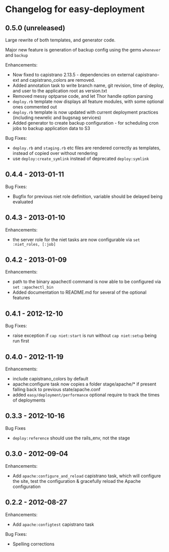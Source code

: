 # Changelog for easy-deployment

## 0.5.0 (unreleased)

Large rewrite of both templates, and generator code.

Major new feature is generation of backup config using the gems `whenever` and `backup`

Enhancements:

* Now fixed to capistrano 2.13.5 - dependencies on external capistrano-ext and capistrano_colors are removed.
* Added annotation task to write branch name, git revision, time of deploy, and user to the application root as version.txt
* Removed messy optparse code, and let Thor handle option parsing
* `deploy.rb` template now displays all feature modules, with some optional ones commented out
* `deploy.rb` template is now updated with current deployment practices (including newrelic and bugsnag services)
* Added generator to create backup configuration - for scheduling cron jobs to backup application data to S3

Bug Fixes:

* `deploy.rb` and `staging.rb` etc files are rendered correctly as templates, instead of copied over without rendering
* use `deploy:create_symlink` instead of deprecated `deploy:symlink`

## 0.4.4 - 2013-01-11

Bug Fixes:

* Bugfix for previous niet role definition, variable should be delayed being evaluated

## 0.4.3 - 2013-01-10

Enhancements:

* the server role for the niet tasks are now configurable via `set :niet_roles, [:job]`

## 0.4.2 - 2013-01-09

Enhancements:

* path to the binary apachectl command is now able to be configured via `set :apachectl_bin`
* Added documentation to README.md for several of the optional features

## 0.4.1 - 2012-12-10

Bug Fixes:

* raise exception if `cap niet:start` is run without `cap niet:setup` being run first

## 0.4.0 - 2012-11-19

Enhancements:

* include capistrano_colors by default
* apache:configure task now copies a folder stage/apache/* if present falling back to previous state/apache.conf
* added `easy/deployment/performance` optional require to track the times of deployments

## 0.3.3 - 2012-10-16

Bug Fixes

* `deploy:reference` should use the rails_env, not the stage

## 0.3.0 - 2012-09-04

Enhancements:

* Add `apache:configure_and_reload` capistrano task, which will configure the site, test the configuration & gracefully reload the Apache configuration

## 0.2.2 - 2012-08-27

Enhancements:

* Add `apache:configtest` capistrano task

Bug Fixes:

* Spelling corrections
